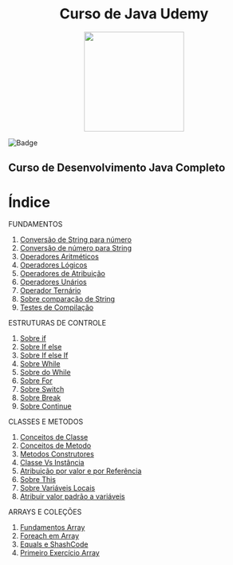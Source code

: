 <h1 align="center">Curso de Java Udemy</h1>
<div align="center"><img src=https://github.com/Fas-naWeb/CURSO-JAVA-UDEMY/blob/main/Curso_Java_Udemy/recursos/logo5.png width=200px></div>

![Badge](http://img.shields.io/static/v1?label=STATUS-DO-CURSO&message=%20CONCLUIDO&color=RED&style=for-the-badge)

<h2>Curso de Desenvolvimento Java Completo</h2>

# Índice
FUNDAMENTOS
<ol>
  <li>
    <a href="https://github.com/Fas-naWeb/CURSO-JAVA-UDEMY/blob/main/Curso_Java_Udemy/src/_01_fundamentos/_12_stringParaNumero.java">
    Conversão de String para número</a>
  </li>

  <li>
    <a href="https://github.com/Fas-naWeb/CURSO-JAVA-UDEMY/blob/main/Curso_Java_Udemy/src/_01_fundamentos/_13_numeroParaString.java">
    Conversão de número para String</a>
  </li>

  <li>
    <a href="https://github.com/Fas-naWeb/CURSO-JAVA-UDEMY/blob/main/Curso_Java_Udemy/src/_01_fundamentos/_14_operadoresAritmeticos.java">
    Operadores Aritméticos</a>
  </li>

  <li>
    <a href="https://github.com/Fas-naWeb/CURSO-JAVA-UDEMY/blob/main/Curso_Java_Udemy/src/_01_fundamentos/_15_OperadoresLogicos.java">
    Operadores Lógicos</a>
  </li>

  <li>
    <a href="https://github.com/Fas-naWeb/CURSO-JAVA-UDEMY/blob/main/Curso_Java_Udemy/src/_01_fundamentos/_16_OperadorDeAtribuicao.java">
    Operadores de Atribuição</a>
  </li>

  <li>
    <a href="https://github.com/Fas-naWeb/CURSO-JAVA-UDEMY/blob/main/Curso_Java_Udemy/src/_01_fundamentos/_17_OperadoresUnarios.java">
    Operadores Unários</a>
  </li>

  <li>
    <a href="https://github.com/Fas-naWeb/CURSO-JAVA-UDEMY/blob/main/Curso_Java_Udemy/src/_01_fundamentos/_18_OperadorTernario.java">
    Operador Ternário</a>
  </li>

  <li>
    <a href="https://github.com/Fas-naWeb/CURSO-JAVA-UDEMY/blob/main/Curso_Java_Udemy/src/_01_fundamentos/_19_ComparacoDeString.java">
    Sobre comparação de String</a>
  </li>

  <li>
    <a href="https://github.com/Fas-naWeb/CURSO-JAVA-UDEMY/blob/main/Curso_Java_Udemy/src/_01_fundamentos/_20_TesteDeCompilacao.java">
    Testes de Compilação</a>
  </li>  
</ol>


ESTRUTURAS DE CONTROLE
<ol>
  <li>
    <a href="https://github.com/Fas-naWeb/CURSO-JAVA-UDEMY/blob/main/Curso_Java_Udemy/src/_02_EstruturasDeControle/_01_EstruturaDeControleIf.java">
    Sobre if
    </a>
  </li>

  <li>
    <a href="https://github.com/Fas-naWeb/CURSO-JAVA-UDEMY/blob/main/Curso_Java_Udemy/src/_02_EstruturasDeControle/_02_EstruturaIfElse.java">
    Sobre If else
    </a>
  </li>

  <li>
    <a href="https://github.com/Fas-naWeb/CURSO-JAVA-UDEMY/blob/main/Curso_Java_Udemy/src/_02_EstruturasDeControle/_03_EstruturaIfElseIf.java">
    Sobre If else If
    </a>
  </li>

  <li>
    <a href="https://github.com/Fas-naWeb/CURSO-JAVA-UDEMY/blob/main/Curso_Java_Udemy/src/_02_EstruturasDeControle/_04_EstruturaWhile.java">
    Sobre While
    </a>
  </li>

  <li>
    <a href="https://github.com/Fas-naWeb/CURSO-JAVA-UDEMY/blob/main/Curso_Java_Udemy/src/_02_EstruturasDeControle/_05_EstruturaDoWhile.java">
    Sobre do While
    </a>
  </li>

  <li>
    <a href="https://github.com/Fas-naWeb/CURSO-JAVA-UDEMY/blob/main/Curso_Java_Udemy/src/_02_EstruturasDeControle/_06_EstruturaFor.java">
    Sobre For 
    </a>
  </li>

  <li>
    <a href="https://github.com/Fas-naWeb/CURSO-JAVA-UDEMY/blob/main/Curso_Java_Udemy/src/_02_EstruturasDeControle/_07_EstruturaSwitch.java">
    Sobre Switch
    </a>
  </li>

  <li>
    <a href="https://github.com/Fas-naWeb/CURSO-JAVA-UDEMY/blob/main/Curso_Java_Udemy/src/_02_EstruturasDeControle/_08_SwitchComBreak.java">
    Sobre Break
    </a>
  </li>

  <li>
    <a href="https://github.com/Fas-naWeb/CURSO-JAVA-UDEMY/blob/main/Curso_Java_Udemy/src/_02_EstruturasDeControle/_09_Continue.java">
    Sobre Continue
    </a>
  </li>  
</ol>

CLASSES E METODOS
<ol>
  <li>
    <a href="https://github.com/Fas-naWeb/CURSO-JAVA-UDEMY/blob/main/Curso_Java_Udemy/src/_03_classesEMetodos/_01_ConceitoDeClasse.java">
    Conceitos de Classe
    </a>
  </li>

  <li>
    <a href="https://github.com/Fas-naWeb/CURSO-JAVA-UDEMY/blob/main/Curso_Java_Udemy/src/_03_classesEMetodos/_02_ConceitoDeMetodos.java">
    Conceitos de Metodo
    </a>
  </li>

  <li>
    <a href="https://github.com/Fas-naWeb/CURSO-JAVA-UDEMY/blob/main/Curso_Java_Udemy/src/_03_classesEMetodos/_03_MetodosConstrutores.java">
    Metodos Construtores
    </a>
  </li>

  <li>
    <a href="https://github.com/Fas-naWeb/CURSO-JAVA-UDEMY/blob/main/Curso_Java_Udemy/src/_03_classesEMetodos/_04_MembroClasseVsDeInstancia.java">
    Classe Vs Instância
    </a>
  </li>

  <li>
    <a href="https://github.com/Fas-naWeb/CURSO-JAVA-UDEMY/blob/main/Curso_Java_Udemy/src/_03_classesEMetodos/_05_AtribuicaoPorValorEReferencia.java">
    Atribuição por valor e por Referência
    </a>
  </li>

  <li>
    <a href="https://github.com/Fas-naWeb/CURSO-JAVA-UDEMY/blob/main/Curso_Java_Udemy/src/_03_classesEMetodos/_06_SobreThis.java">
    Sobre This
    </a>
  </li>

  <li>
    <a href="https://github.com/Fas-naWeb/CURSO-JAVA-UDEMY/blob/main/Curso_Java_Udemy/src/_03_classesEMetodos/_07_VariaveisLocais.java">
    Sobre Variáveis Locais
    </a>
  </li>

  <li>
    <a href="https://github.com/Fas-naWeb/CURSO-JAVA-UDEMY/blob/main/Curso_Java_Udemy/src/_03_classesEMetodos/_08_ValorPadraoVariavel.java">
    Atribuir valor padrão a variáveis
    </a>
  </li>  
</ol>

ARRAYS E COLEÇÕES
<ol>
  <li>
    <a href="https://github.com/Fas-naWeb/CURSO-JAVA-UDEMY/blob/main/Curso_Java_Udemy/src/_04_arrayEcollections/_01_SobreArrays.java">
    Fundamentos Array
    </a>
  </li>

  <li>
    <a href="https://github.com/Fas-naWeb/CURSO-JAVA-UDEMY/blob/main/Curso_Java_Udemy/src/_04_arrayEcollections/_02_VarrendoUmArrayForeach.java">
    Foreach em Array
    </a>
  </li>

  <li>
    <a href="https://github.com/Fas-naWeb/CURSO-JAVA-UDEMY/blob/main/Curso_Java_Udemy/src/_04_arrayEcollections/_03_EqualsEhashcode.java">
    Equals e ShashCode
    </a>
  </li>

  <li>
    <a href="https://github.com/Fas-naWeb/CURSO-JAVA-UDEMY/blob/main/Curso_Java_Udemy/src/_04_arrayEcollections/_04_PrimeiroExercicio.java ">
    Primeiro Exercício Array
    </a>
  </li>
</ol>
